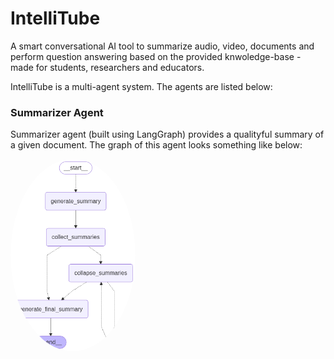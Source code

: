 # IntelliTube
A smart conversational AI tool to summarize audio, video, documents and perform question answering based on the provided knwoledge-base - made for students, researchers and educators.

IntelliTube is a multi-agent system. The agents are listed below:

### Summarizer Agent
Summarizer agent (built using LangGraph) provides a qualityful summary of a given document. The graph of this agent looks something like below:

<img src="images/summarizer_agent_graph.png" height="auto" width="200" style="border-radius:50%">